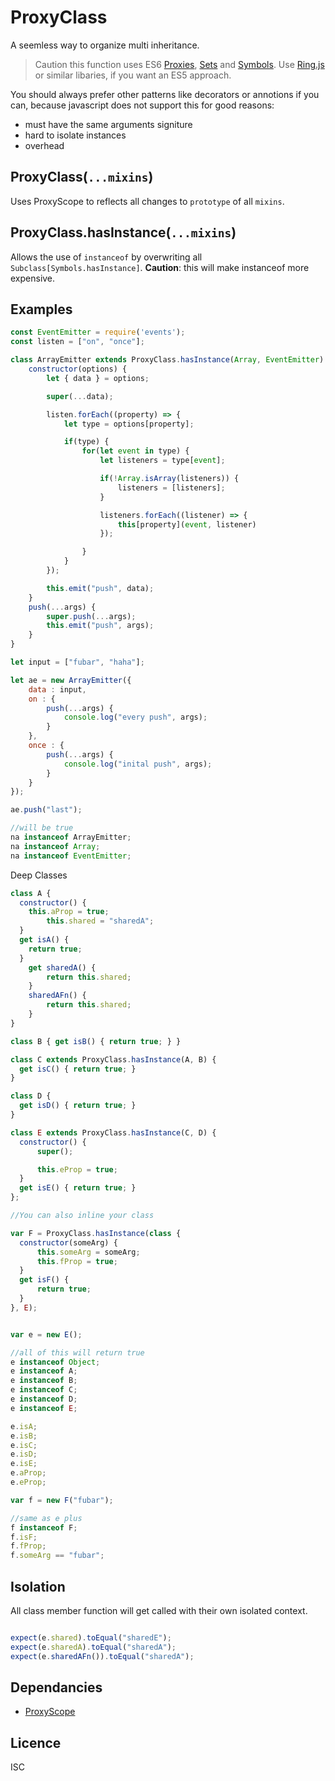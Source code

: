# ProxyClass

A seemless way to organize multi inheritance.

> Caution this function uses ES6 [Proxies](https://developer.mozilla.org/en-US/docs/Web/JavaScript/Reference/Global_Objects/Proxy), [Sets](https://developer.mozilla.org/en-US/docs/Web/JavaScript/Reference/Global_Objects/Set) and [Symbols](https://developer.mozilla.org/en-US/docs/Web/JavaScript/Reference/Global_Objects/Symbol/hasInstance). Use [Ring.js](http://ringjs.neoname.eu/) or similar libaries, if you want an ES5 approach.



You should always prefer other patterns like decorators or annotions if you can, because javascript does not support this for good reasons:

  * must have the same arguments signiture
  * hard to isolate instances
  * overhead

## ProxyClass(`...mixins`)
Uses ProxyScope to reflects all changes to `prototype` of all `mixins`.

## ProxyClass.hasInstance(`...mixins`)
Allows the use of `instanceof` by overwriting all `Subclass[Symbols.hasInstance]`.
**Caution**: this will make instanceof more expensive.

## Examples

```javascript
const EventEmitter = require('events');
const listen = ["on", "once"];

class ArrayEmitter extends ProxyClass.hasInstance(Array, EventEmitter) {
	constructor(options) {
		let { data } = options;

		super(...data);

		listen.forEach((property) => {
			let type = options[property];

			if(type) {
				for(let event in type) {
					let listeners = type[event];

					if(!Array.isArray(listeners)) {
						listeners = [listeners];
					}

					listeners.forEach((listener) => {
						this[property](event, listener)
					});

				}
			}
		});

		this.emit("push", data);
	}
	push(...args) {
		super.push(...args);
		this.emit("push", args);
	}
}

let input = ["fubar", "haha"];

let ae = new ArrayEmitter({
	data : input,
	on : {
		push(...args) {
			console.log("every push", args);
		}
	},
	once : {
		push(...args) {
			console.log("inital push", args);
		}
	}
});

ae.push("last");

//will be true
na instanceof ArrayEmitter;
na instanceof Array;
na instanceof EventEmitter;


```

Deep Classes

```javascript
class A {
  constructor() {
    this.aProp = true;
		this.shared = "sharedA";
  }
  get isA() {
  	return true;
  }
	get sharedA() {
		return this.shared;
	}
	sharedAFn() {
		return this.shared;
	}
}

class B { get isB() { return true; } }

class C extends ProxyClass.hasInstance(A, B) {
  get isC() { return true; }
}

class D {
  get isD() { return true; }
}

class E extends ProxyClass.hasInstance(C, D) {
  constructor() {
      super();

      this.eProp = true;
  }
  get isE() { return true; }
};

//You can also inline your class

var F = ProxyClass.hasInstance(class {
  constructor(someArg) {
      this.someArg = someArg;
      this.fProp = true;
  }
  get isF() {
      return true;
  }
}, E);


var e = new E();

//all of this will return true
e instanceof Object;
e instanceof A;
e instanceof B;
e instanceof C;
e instanceof D;
e instanceof E;

e.isA;
e.isB;
e.isC;
e.isD;
e.isE;
e.aProp;
e.eProp;

var f = new F("fubar");

//same as e plus
f instanceof F;
f.isF;
f.fProp;
f.someArg == "fubar";

```
## Isolation

All class member function will get called with their own isolated context.

```javascript

expect(e.shared).toEqual("sharedE");
expect(e.sharedA).toEqual("sharedA");
expect(e.sharedAFn()).toEqual("sharedA");

```

## Dependancies
- [ProxyScope](https://github.com/stephan-dum/proxyscope)


## Licence

ISC
